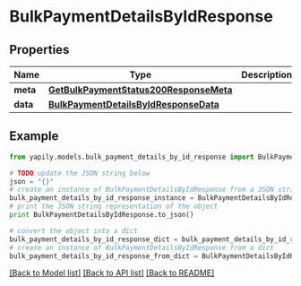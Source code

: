 # BulkPaymentDetailsByIdResponse


## Properties
Name | Type | Description | Notes
------------ | ------------- | ------------- | -------------
**meta** | [**GetBulkPaymentStatus200ResponseMeta**](GetBulkPaymentStatus200ResponseMeta.md) |  | [optional] 
**data** | [**BulkPaymentDetailsByIdResponseData**](BulkPaymentDetailsByIdResponseData.md) |  | [optional] 

## Example

```python
from yapily.models.bulk_payment_details_by_id_response import BulkPaymentDetailsByIdResponse

# TODO update the JSON string below
json = "{}"
# create an instance of BulkPaymentDetailsByIdResponse from a JSON string
bulk_payment_details_by_id_response_instance = BulkPaymentDetailsByIdResponse.from_json(json)
# print the JSON string representation of the object
print BulkPaymentDetailsByIdResponse.to_json()

# convert the object into a dict
bulk_payment_details_by_id_response_dict = bulk_payment_details_by_id_response_instance.to_dict()
# create an instance of BulkPaymentDetailsByIdResponse from a dict
bulk_payment_details_by_id_response_from_dict = BulkPaymentDetailsByIdResponse.from_dict(bulk_payment_details_by_id_response_dict)
```
[[Back to Model list]](../README.md#documentation-for-models) [[Back to API list]](../README.md#documentation-for-api-endpoints) [[Back to README]](../README.md)


